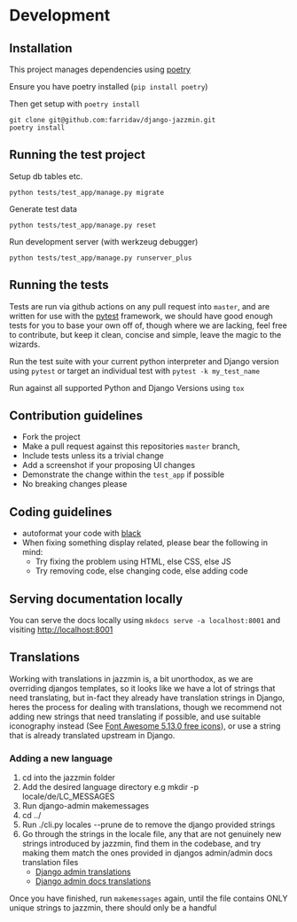# Development

## Installation

This project manages dependencies using [poetry](https://python-poetry.org/)

Ensure you have poetry installed (`pip install poetry`)

Then get setup with `poetry install`

    git clone git@github.com:farridav/django-jazzmin.git
    poetry install

## Running the test project

Setup db tables etc.

    python tests/test_app/manage.py migrate

Generate test data

    python tests/test_app/manage.py reset

Run development server (with werkzeug debugger)

    python tests/test_app/manage.py runserver_plus

## Running the tests
Tests are run via github actions on any pull request into `master`, and are written for use with the [pytest](https://docs.pytest.org/en/latest/)
framework, we should have good enough tests for you to base your own off of, though where we are lacking, feel free to contribute,
but keep it clean, concise and simple, leave the magic to the wizards.

Run the test suite with your current python interpreter and Django version using `pytest` or target an individual test
with `pytest -k my_test_name`

Run against all supported Python and Django Versions using `tox`

## Contribution guidelines
- Fork the project
- Make a pull request against this repositories `master` branch,
- Include tests unless its a trivial change
- Add a screenshot if your proposing UI changes
- Demonstrate the change within the `test_app` if possible
- No breaking changes please

## Coding guidelines
- autoformat your code with [black](https://github.com/psf/black)
- When fixing something display related, please bear the following in mind:
    - Try fixing the problem using HTML, else CSS, else JS
    - Try removing code, else changing code, else adding code


## Serving documentation locally
You can serve the docs locally using `mkdocs serve -a localhost:8001` and visiting [http://localhost:8001](http://localhost:8001)


## Translations
Working with translations in jazzmin is, a bit unorthodox, as we are overriding djangos templates, so it looks like we have a lot of strings that need translating,
but in-fact they already have translation strings in Django, heres the process for dealing with translations, though we recommend not adding new strings that need
translating if possible, and use suitable iconography instead (See [Font Awesome 5.13.0 free icons](https://fontawesome.com/icons?d=gallery&m=free&v=5.0.0,5.0.1,5.0.10,5.0.11,5.0.12,5.0.13,5.0.2,5.0.3,5.0.4,5.0.5,5.0.6,5.0.7,5.0.8,5.0.9,5.1.0,5.1.1,5.2.0,5.3.0,5.3.1,5.4.0,5.4.1,5.4.2,5.13.0,5.12.0,5.11.2,5.11.1,5.10.0,5.9.0,5.8.2,5.8.1,5.7.2,5.7.1,5.7.0,5.6.3,5.5.0,5.4.2)),
or use a string that is already translated upstream in Django.


### Adding a new language

1. cd into the jazzmin folder
2. Add the desired language directory e.g mkdir -p locale/de/LC_MESSAGES
3. Run django-admin makemessages
4. cd ../
5. Run ./cli.py locales --prune de to remove the django provided strings
6. Go through the strings in the locale file, any that are not genuinely new strings introduced by jazzmin, find them in the codebase, and try making them match the ones provided in djangos admin/admin docs translation files
    - [Django admin translations](https://raw.githubusercontent.com/django/django/master/django/contrib/admindocs/locale/)
    - [Django admin docs translations](https://raw.githubusercontent.com/django/django/master/django/contrib/admin/locale/de/LC_MESSAGES/django.po)

Once you have finished, run `makemessages` again, until the file contains ONLY unique strings to jazzmin, there should only be a handful
